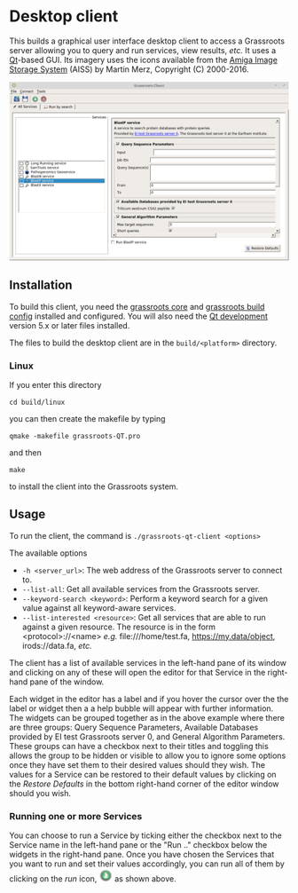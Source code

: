 # Desktop client


This builds a  graphical user interface desktop client to access a Grassroots server allowing you to query and run services, view results, *etc.* It uses a [Qt](https://www.qt.io)-based GUI. Its imagery uses the icons available from the [Amiga Image Storage System](http://www.masonicons.info/6.html) (AISS) by Martin Merz, Copyright (C) 2000-2016.

![Screenshot of the Grassroots Qt desktop client](./grassroots_qt_client.png "Grassroots Qt Desktop Client")

## Installation

To build this client, you need the [grassroots core](https://github.com/TGAC/grassroots-core) and [grassroots build config](https://github.com/TGAC/grassroots-build-config) installed and configured. You will also need the [Qt development](https://www.qt.io/download/) version 5.x or later files installed.

The files to build the desktop client are in the ```build/<platform>``` directory. 

### Linux

If you enter this directory 

```
cd build/linux
```

you can then create the makefile by typing

```
qmake -makefile grassroots-QT.pro
```

and then 

```
make 
```

to install the client into the Grassroots system.

## Usage

To run the client, the command is ```./grassroots-qt-client <options>```

The available options 

 * ```-h <server_url>```: The web address of the Grassroots server to connect to.
 * ```--list-all```: Get all available services from the Grassroots server.
 * ```--keyword-search <keyword>```: Perform a keyword search for a given value against all keyword-aware services.
 * ```--list-interested <resource>```: Get all services that are able to run against a given resource. The resource is in the form \<protocol\>://\<name\> *e.g.* file:///home/test.fa, https://my.data/object, irods://data.fa, *etc.*


The client has a list of available services in the left-hand pane of its window and clicking on any of these will open the editor for that Service in the right-hand pane of the window. 

Each widget in the editor has a label and if you hover the cursor over the the label or widget then a a help bubble will appear with further information. 
The widgets can be grouped together as in the above example where there are three groups: Query Sequence Parameters, Available Databases provided by EI test Grassroots server 0, and General Algorithm Parameters. 
These groups can have a checkbox next to their titles and toggling this allows the group to be hidden or visible to allow you to ignore some options once they have set them to their desired values should they wish.
The values for a Service can be restored to their default values by clicking on the *Restore Defaults* in the bottom right-hand corner of the editor window should you wish.

### Running one or more Services

You can choose to run a Service by ticking either the checkbox next to the Service name in the left-hand pane or the "Run .." checkbox below the widgets in the right-hand pane.
Once you have chosen the Services that you want to run and set their values accordingly, you can run all of them by clicking on the *run* icon, ![Run icon](./run.png "Run icon") as shown above.

		
